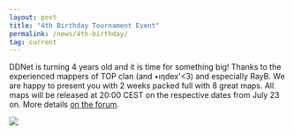 ```yaml
---
layout: post
title: "4th Birthday Tournament Event"
permalink: /news/4th-birthday/
tag: current
---
```

DDNet is turning 4 years old and it is time for something big! Thanks to the experienced mappers of TOP clan (and ٭ıƞdex'<3) and especially RayB. We are happy to present you with 2 weeks packed full with 8 great maps. All maps will be released at 20:00 CEST on the respective dates from July 23 on. More details [on the forum](https://forum.ddnet.tw/viewtopic.php?t=5449).

[<img class="demo" src="/bday4.png" />](https://forum.ddnet.tw/viewtopic.php?t=5449)
